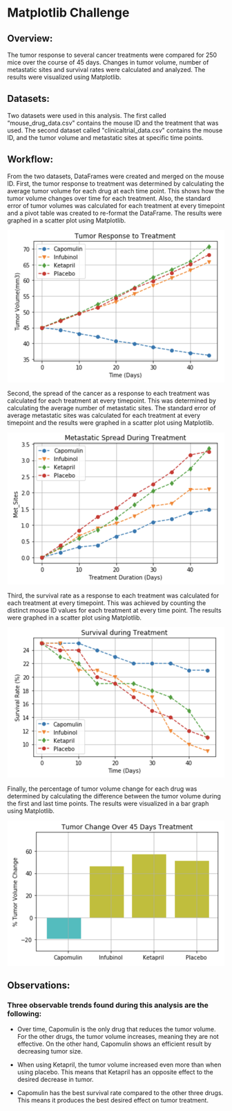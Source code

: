 # Matplotlib Challenge
## Overview:
The tumor response to several cancer treatments were compared for 250 mice over the course of 45 days. Changes in tumor volume, number of metastatic sites and survival rates were calculated and analyzed. The results were visualized using Matplotlib.

## Datasets:
Two datasets were used in this analysis. The first called “mouse_drug_data.csv" contains the mouse ID and the treatment that was used. The second dataset called "clinicaltrial_data.csv" contains the mouse ID, and the tumor volume and metastatic sites at specific time points. 

## Workflow:
From the two datasets, DataFrames were created and merged on the mouse ID. First, the tumor response to treatment was determined by calculating the average tumor volume for each drug at each time point. This shows how the tumor volume changes over time for each treatment. Also, the standard error of tumor volumes was calculated for each treatment at every timepoint and a pivot table was created to re-format the DataFrame. The results were graphed in a scatter plot using Matplotlib. 

<img src="images/TumorResponse.png" width="600">

Second, the spread of the cancer as a response to each treatment was calculated for each treatment at every timepoint. This was determined by calculating the average number of metastatic sites. The standard error of average metastatic sites was calculated for each treatment at every timepoint and the results were graphed in a scatter plot using Matplotlib.

<img src="images/MetastaticSpread.png" width="600">

Third, the survival rate as a response to each treatment was calculated for each treatment at every timepoint. This was achieved by counting the distinct mouse ID values for each treatment at every time point. The results were graphed in a scatter plot using Matplotlib.

<img src="images/SurvivalRate.png" width="600">

Finally, the percentage of tumor volume change for each drug was determined by calculating the difference between the tumor volume during the first and last time points. The results were visualized in a bar graph using Matplotlib. 

![Image description](images/BarGraph.png)

## Observations:
### Three observable trends found during this analysis are the following:
- Over time, Capomulin is the only drug that reduces the tumor volume. For the other drugs, the tumor volume increases, meaning they are not effective. On the other hand, Capomulin shows an efficient result by decreasing tumor size. 
    
- When using Ketapril, the tumor volume increased even more than when using placebo. This means that Ketapril has an opposite effect to the desired decrease in tumor. 
    
- Capomulin has the best survival rate compared to the other three drugs. This means it produces the best desired effect on tumor treatment.


